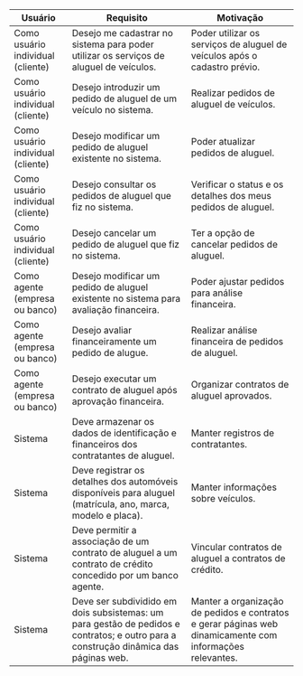 | Usuário            | Requisito                                                      | Motivação                                                      |
| ------------------- | -------------------------------------------------------------- | -------------------------------------------------------------- |
| Como usuário individual (cliente) | Desejo me cadastrar no sistema para poder utilizar os serviços de aluguel de veículos. | Poder utilizar os serviços de aluguel de veículos após o cadastro prévio. |
| Como usuário individual (cliente) | Desejo introduzir um pedido de aluguel de um veículo no sistema. | Realizar pedidos de aluguel de veículos. |
| Como usuário individual (cliente) | Desejo modificar um pedido de aluguel existente no sistema. | Poder atualizar pedidos de aluguel. |
| Como usuário individual (cliente) | Desejo consultar os pedidos de aluguel que fiz no sistema. | Verificar o status e os detalhes dos meus pedidos de aluguel. |
| Como usuário individual (cliente) | Desejo cancelar um pedido de aluguel que fiz no sistema. | Ter a opção de cancelar pedidos de aluguel. |
| Como agente (empresa ou banco) | Desejo modificar um pedido de aluguel existente no sistema para avaliação financeira. | Poder ajustar pedidos para análise financeira. |
| Como agente (empresa ou banco) | Desejo avaliar financeiramente um pedido de alugue. | Realizar análise financeira de pedidos de aluguel. |
| Como agente (empresa ou banco) | Desejo executar um contrato de aluguel após aprovação financeira. | Organizar contratos de aluguel aprovados. |
| Sistema             | Deve armazenar os dados de identificação e financeiros dos contratantes de aluguel. | Manter registros de contratantes. |
| Sistema             | Deve registrar os detalhes dos automóveis disponíveis para aluguel (matrícula, ano, marca, modelo e placa). | Manter informações sobre veículos. |
| Sistema             | Deve permitir a associação de um contrato de aluguel a um contrato de crédito concedido por um banco agente. | Vincular contratos de aluguel a contratos de crédito. |
| Sistema             | Deve ser subdividido em dois subsistemas: um para gestão de pedidos e contratos; e outro para a construção dinâmica das páginas web. | Manter a organização de pedidos e contratos e gerar páginas web dinamicamente com informações relevantes. |
